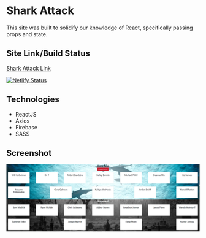 # Shark Attack
This site was built to solidify our knowledge of React, specifically passing props and state.

## Site Link/Build Status
[Shark Attack Link](https://shark-attackjm.netlify.app/)

[![Netlify Status](https://api.netlify.com/api/v1/badges/dd7150b2-21fd-479e-8fca-659a4f280799/deploy-status)](https://app.netlify.com/sites/shark-attackjm/deploys)

## Technologies
- ReactJS
- Axios
- Firebase
- SASS

## Screenshot
![demo](demo/shark-attack.PNG)
